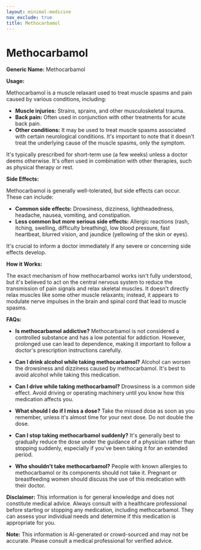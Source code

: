 ```yaml
---
layout: minimal-medicine
nav_exclude: true
title: Methocarbamol
---
```


# Methocarbamol

**Generic Name:** Methocarbamol

**Usage:**

Methocarbamol is a muscle relaxant used to treat muscle spasms and pain caused by various conditions, including:

* **Muscle injuries:** Strains, sprains, and other musculoskeletal trauma.
* **Back pain:**  Often used in conjunction with other treatments for acute back pain.
* **Other conditions:**  It may be used to treat muscle spasms associated with certain neurological conditions.  It's important to note that it doesn't treat the underlying cause of the muscle spasms, only the symptom.

It's typically prescribed for short-term use (a few weeks) unless a doctor deems otherwise.  It's often used in combination with other therapies, such as physical therapy or rest.


**Side Effects:**

Methocarbamol is generally well-tolerated, but side effects can occur.  These can include:

* **Common side effects:** Drowsiness, dizziness, lightheadedness, headache, nausea, vomiting, and constipation.
* **Less common but more serious side effects:**  Allergic reactions (rash, itching, swelling, difficulty breathing), low blood pressure, fast heartbeat, blurred vision, and jaundice (yellowing of the skin or eyes).

It's crucial to inform a doctor immediately if any severe or concerning side effects develop.


**How it Works:**

The exact mechanism of how methocarbamol works isn't fully understood, but it's believed to act on the central nervous system to reduce the transmission of pain signals and relax skeletal muscles.  It doesn't directly relax muscles like some other muscle relaxants; instead, it appears to modulate nerve impulses in the brain and spinal cord that lead to muscle spasms.


**FAQs:**

* **Is methocarbamol addictive?**  Methocarbamol is not considered a controlled substance and has a low potential for addiction.  However, prolonged use can lead to dependence, making it important to follow a doctor's prescription instructions carefully.

* **Can I drink alcohol while taking methocarbamol?**  Alcohol can worsen the drowsiness and dizziness caused by methocarbamol.  It's best to avoid alcohol while taking this medication.

* **Can I drive while taking methocarbamol?**  Drowsiness is a common side effect. Avoid driving or operating machinery until you know how this medication affects you.

* **What should I do if I miss a dose?**  Take the missed dose as soon as you remember, unless it's almost time for your next dose.  Do not double the dose.

* **Can I stop taking methocarbamol suddenly?**  It's generally best to gradually reduce the dose under the guidance of a physician rather than stopping suddenly, especially if you've been taking it for an extended period.

* **Who shouldn't take methocarbamol?** People with known allergies to methocarbamol or its components should not take it.  Pregnant or breastfeeding women should discuss the use of this medication with their doctor.


**Disclaimer:** This information is for general knowledge and does not constitute medical advice.  Always consult with a healthcare professional before starting or stopping any medication, including methocarbamol.  They can assess your individual needs and determine if this medication is appropriate for you.


**Note:** This information is AI-generated or crowd-sourced and may not be accurate. Please consult a medical professional for verified advice.